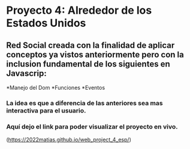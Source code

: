 # Proyecto 4: Alrededor de los Estados Unidos

## Red Social creada con la finalidad de aplicar conceptos ya vistos anteriormente pero con la inclusion fundamental de los siguientes en Javascrip:
*Manejo del Dom
*Funciones 
*Eventos

### La idea es que a diferencia de las anteriores sea mas interactiva para el usuario.

### Aquí dejo el link para poder visualizar el proyecto en vivo.
(https://2022matias.github.io/web_project_4_esp/)